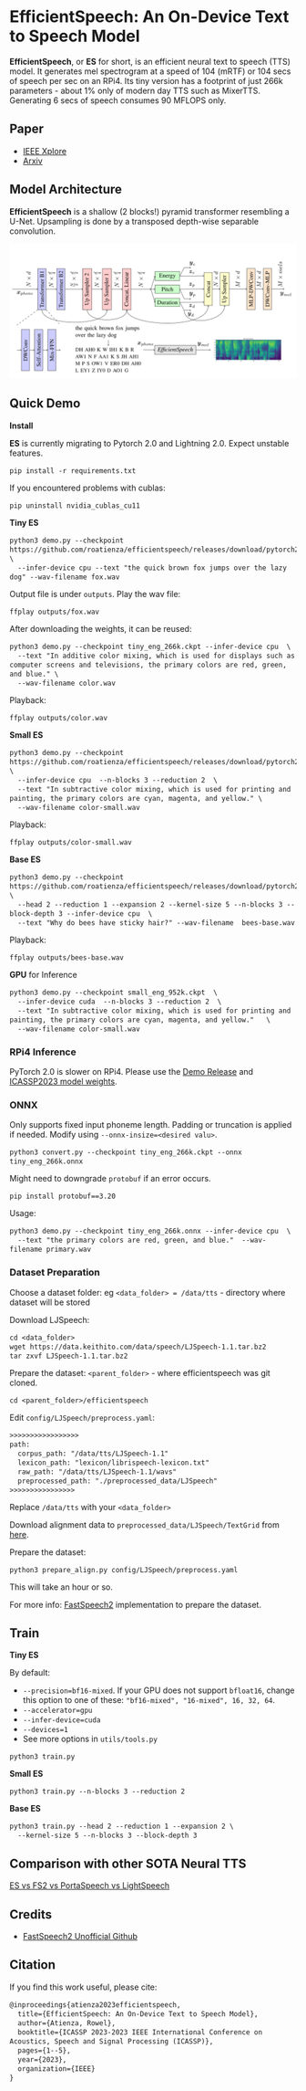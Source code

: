# EfficientSpeech: An On-Device Text to Speech Model

**EfficientSpeech**, or **ES** for short, is an efficient neural text to speech (TTS) model. It generates mel spectrogram at a speed of 104 (mRTF) or 104 secs of speech per sec on an RPi4. Its tiny version has a footprint of just 266k parameters - about 1% only of modern day TTS such as MixerTTS. Generating 6 secs of speech consumes 90 MFLOPS only. 

## Paper

- [IEEE Xplore](https://ieeexplore.ieee.org/abstract/document/10094639)
- [Arxiv](https://arxiv.org/abs/2305.13905)

## Model Architecture

**EfficientSpeech** is a shallow (2 blocks!) pyramid transformer resembling a U-Net. Upsampling is done by a transposed depth-wise separable convolution.

![model](media/model.svg)

## Quick Demo

**Install**

**ES** is currently migrating to Pytorch 2.0 and Lightning 2.0. Expect unstable features.

```
pip install -r requirements.txt
```

If you encountered problems with cublas:

```
pip uninstall nvidia_cublas_cu11
```

**Tiny ES**

```
python3 demo.py --checkpoint https://github.com/roatienza/efficientspeech/releases/download/pytorch2.0/tiny_eng_266k.ckpt \
  --infer-device cpu --text "the quick brown fox jumps over the lazy dog" --wav-filename fox.wav
```

Output file is under `outputs`. Play the wav file:

```
ffplay outputs/fox.wav
```

After downloading the weights, it can be reused:

```
python3 demo.py --checkpoint tiny_eng_266k.ckpt --infer-device cpu  \
  --text "In additive color mixing, which is used for displays such as computer screens and televisions, the primary colors are red, green, and blue." \
  --wav-filename color.wav
```

Playback:

```
ffplay outputs/color.wav
```

**Small ES**

```
python3 demo.py --checkpoint https://github.com/roatienza/efficientspeech/releases/download/pytorch2.0/small_eng_952k.ckpt \
  --infer-device cpu  --n-blocks 3 --reduction 2  \
  --text "In subtractive color mixing, which is used for printing and painting, the primary colors are cyan, magenta, and yellow." \
  --wav-filename color-small.wav
```

Playback:

```
ffplay outputs/color-small.wav
```


**Base ES**

```
python3 demo.py --checkpoint https://github.com/roatienza/efficientspeech/releases/download/pytorch2.0/base_eng_4M.ckpt \
  --head 2 --reduction 1 --expansion 2 --kernel-size 5 --n-blocks 3 --block-depth 3 --infer-device cpu  \
  --text "Why do bees have sticky hair?" --wav-filename  bees-base.wav
```

Playback:

```
ffplay outputs/bees-base.wav
```

**GPU** for Inference

```
python3 demo.py --checkpoint small_eng_952k.ckpt  \
  --infer-device cuda  --n-blocks 3 --reduction 2  \
  --text "In subtractive color mixing, which is used for printing and painting, the primary colors are cyan, magenta, and yellow."   \
  --wav-filename color-small.wav
```

### RPi4 Inference

PyTorch 2.0 is slower on RPi4. Please use the [Demo Release](https://github.com/roatienza/efficientspeech/releases/tag/demo-0.1-release) and [ICASSP2023 model weights](https://github.com/roatienza/efficientspeech/releases/tag/icassp2023).

### ONNX 

Only supports fixed input phoneme length. Padding or truncation is applied if needed. Modify using `--onnx-insize=<desired valu>`.

```
python3 convert.py --checkpoint tiny_eng_266k.ckpt --onnx tiny_eng_266k.onnx
```

Might need to downgrade `protobuf` if an error occurs.

```
pip install protobuf==3.20
```

Usage:

```
python3 demo.py --checkpoint tiny_eng_266k.onnx --infer-device cpu  \
  --text "the primary colors are red, green, and blue."  --wav-filename primary.wav
```

### Dataset Preparation

Choose a dataset folder: eg `<data_folder> = /data/tts` - directory where dataset will be stored

Download LJSpeech:

```
cd <data_folder>
wget https://data.keithito.com/data/speech/LJSpeech-1.1.tar.bz2
tar zxvf LJSpeech-1.1.tar.bz2
```

Prepare the dataset:  `<parent_folder>` -  where efficientspeech was git cloned.

```
cd <parent_folder>/efficientspeech
```

Edit `config/LJSpeech/preprocess.yaml`:

```
>>>>>>>>>>>>>>>>>
path:
  corpus_path: "/data/tts/LJSpeech-1.1"
  lexicon_path: "lexicon/librispeech-lexicon.txt"
  raw_path: "/data/tts/LJSpeech-1.1/wavs"
  preprocessed_path: "./preprocessed_data/LJSpeech"
>>>>>>>>>>>>>>>>
```

Replace `/data/tts` with your `<data_folder>`

Download alignment data to `preprocessed_data/LJSpeech/TextGrid` from [here](https://drive.google.com/drive/folders/1DBRkALpPd6FL9gjHMmMEdHODmkgNIIK4?usp=sharing).

Prepare the dataset:

```
python3 prepare_align.py config/LJSpeech/preprocess.yaml
```

This will take an hour or so.

For more info: [FastSpeech2](https://github.com/ming024/FastSpeech2) implementation to prepare the dataset.

## Train

**Tiny ES**

By default:
  - `--precision=bf16-mixed`. If your GPU does not support `bfloat16`, change this option to one of these: `"bf16-mixed", "16-mixed", 16, 32, 64`.
  - `--accelerator=gpu`
  - `--infer-device=cuda`
  - `--devices=1`
  - See more options in `utils/tools.py`

```
python3 train.py
```

**Small ES**

```
python3 train.py --n-blocks 3 --reduction 2
```

**Base ES**

```
python3 train.py --head 2 --reduction 1 --expansion 2 \
  --kernel-size 5 --n-blocks 3 --block-depth 3
```

## Comparison with other SOTA Neural TTS

[ES vs FS2 vs PortaSpeech vs LightSpeech](https://roatienza.github.io/efficientspeech-demo/)

## Credits

- [FastSpeech2 Unofficial Github](https://github.com/ming024/FastSpeech2)


## Citation
If you find this work useful, please cite:

```
@inproceedings{atienza2023efficientspeech,
  title={EfficientSpeech: An On-Device Text to Speech Model},
  author={Atienza, Rowel},
  booktitle={ICASSP 2023-2023 IEEE International Conference on Acoustics, Speech and Signal Processing (ICASSP)},
  pages={1--5},
  year={2023},
  organization={IEEE}
}
```
